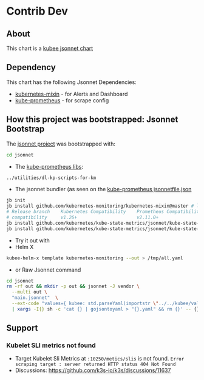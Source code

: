 # Contrib Dev

## About

This chart is a [kubee jsonnet chart](../../../docs/bin/kubee-helm-x.md#what-is-a-jsonnet-kubee-chart)

## Dependency

This chart has the following Jsonnet Dependencies:
* [kubernetes-mixin](https://github.com/kubernetes-monitoring/kubernetes-mixin) - for Alerts and Dashboard
* [kube-prometheus](https://github.com/prometheus-operator/kube-prometheus/tree/main/jsonnet/kube-prometheus) - for scrape config


## How this project was bootstrapped: Jsonnet Bootstrap

The [jsonnet project](jsonnet/README.md) was bootstrapped with:
```bash
cd jsonnet
```
* The [kube-prometheus libs](utilities/dl-kp-scripts-for-km):
```bash
../utilities/dl-kp-scripts-for-km
```
* The jsonnet bundler (as seen on the [kube-prometheus jsonnetfile.json](https://github.com/prometheus-operator/kube-prometheus/blob/main/jsonnet/kube-prometheus/jsonnetfile.json)
```bash
jb init
jb install github.com/kubernetes-monitoring/kubernetes-mixin@master # last main commit
# Release branch	Kubernetes Compatibility	Prometheus Compatibility	Kube-state-metrics Compatibility
# compatibility     v1.26+	                    v2.11.0+                    v2.0+
jb install github.com/kubernetes/kube-state-metrics/jsonnet/kube-state-metrics@main
jb install github.com/kubernetes/kube-state-metrics/jsonnet/kube-state-metrics-mixin@main
```
* Try it out with
* Helm X
```bash
kubee-helm-x template kubernetes-monitoring --out > /tmp/all.yaml
```
* or Raw Jsonnet command
```bash
cd jsonnet
rm -rf out && mkdir -p out && jsonnet -J vendor \
  --multi out \
  "main.jsonnet"  \
  --ext-code "values={ kubee: std.parseYaml(importstr \"../../kubee/values.yaml\") }" \
  | xargs -I{} sh -c 'cat {} | gojsontoyaml > "{}.yaml" && rm {}' -- {}
```

## Support

### Kubelet SLI metrics not found

* Target Kubelet Sli Metrics at `:10250/metics/slis` is not found. `Error scraping target : server returned HTTP status 404 Not Found`
* Discussions: https://github.com/k3s-io/k3s/discussions/11637
